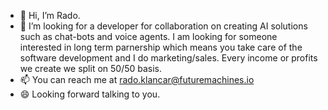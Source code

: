- 👋 Hi, I’m Rado. 
- 💞️ I’m looking for a developer for collaboration on creating AI solutions such as chat-bots and voice agents. I am looking for someone interested in long term parnership which means you take care of the software development and I do marketing/sales. Every income or profits we create we split on 50/50 basis.
- 📫 You can reach me at rado.klancar@futuremachines.io
- 😄 Looking forward talking to you.

<!---
RadoFutureMachines/RadoFutureMachines is a ✨ special ✨ repository because its `README.md` (this file) appears on your GitHub profile.
You can click the Preview link to take a look at your changes.
--->
